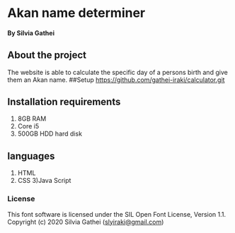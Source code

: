 # Akan name determiner

#### By Silvia Gathei
## About the project
The website is able to calculate the specific day of a persons birth and give them an Akan name.
##Setup
https://github.com/gathei-iraki/calculator.git
## Installation requirements
1) 8GB RAM
2) Core i5
3) 500GB HDD hard disk
## languages
1) HTML
2) CSS
3)Java Script
### License
This font software is licensed under the SIL Open Font License, Version 1.1.
Copyright (c) 2020 Silvia Gathei (slyiraki@gmail.com)

